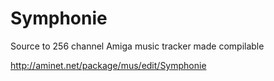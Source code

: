 # Symphonie
Source to 256 channel Amiga music tracker made compilable

http://aminet.net/package/mus/edit/Symphonie


